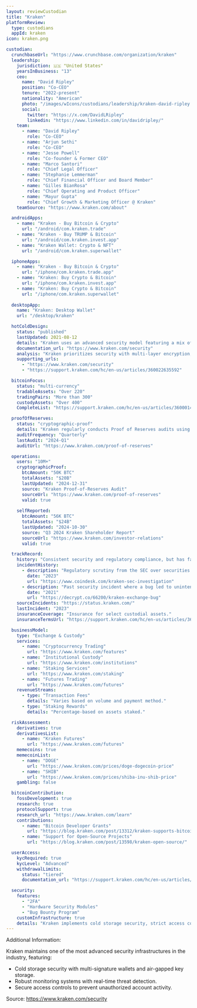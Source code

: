 ```yaml
---
layout: reviewCustodian
title: "Kraken"
platformReview:
  type: custodians
  appId: kraken
icon: kraken.png

custodian:
  crunchbaseUrl: "https://www.crunchbase.com/organization/kraken"
  leadership:
    jurisdiction: 🇺🇸 "United States"
    yearsInBusiness: "13"
    ceo:
      name: "David Ripley"
      position: "Co-CEO"
      tenure: "2022-present"
      nationality: "American"
      photo: "/images/wIcons/custodians/leadership/kraken-david-ripley.png"
      social:
        twitter: "https://x.com/DavidLRipley"
        linkedin: "https://www.linkedin.com/in/davidripley/"
    team:
      - name: "David Ripley"
        role: "Co-CEO"
      - name: "Arjun Sethi"
        role: "Co-CEO"
      - name: "Jesse Powell"
        role: "Co-founder & Former CEO"
      - name: "Marco Santori"
        role: "Chief Legal Officer"
      - name: "Stephanie Lemmerman"
        role: "Chief Financial Officer and Board Member"
      - name: "Gilles BianRosa"
        role: "Chief Operating and Product Officer"
      - name: "Mayur Gupta"
        role: "Chief Growth & Marketing Officer @ Kraken"
    teamSource: "https://www.kraken.com/about"

  androidApps:
    - name: "Kraken - Buy Bitcoin & Crypto"
      url: "/android/com.kraken.trade"
    - name: "Kraken - Buy TRUMP & Bitcoin"
      url: "/android/com.kraken.invest.app"
    - name: "Kraken Wallet: Crypto & NFT"
      url: "/android/com.kraken.superwallet"

  iphoneApps:
    - name: "Kraken - Buy Bitcoin & Crypto"
      url: "/iphone/com.kraken.trade.app"
    - name: "Kraken: Buy Crypto & Bitcoin"
      url: "/iphone/com.kraken.invest.app"
    - name: "Kraken: Buy Crypto & Bitcoin"
      url: "/iphone/com.kraken.superwallet"
  
  desktopApp:
    name: "Kraken: Desktop Wallet"
    url: "/desktop/kraken"

  hotColdDesign:
    status: "published"
    lastUpdated: 2021-08-12
    details: "Kraken uses an advanced security model featuring a mix of offline cold storage, HSMs, and multi-signature wallets to ensure the safety of customer funds. Approximately 95% of funds are stored in cold wallets distributed across multiple geographic locations."
    documentation_url: "https://www.kraken.com/security"
    analysis: "Kraken prioritizes security with multi-layer encryption, strict access controls, and global cold storage distribution, ensuring robust asset protection."
    supporting_urls:
      - "https://www.kraken.com/security"
      - "https://support.kraken.com/hc/en-us/articles/360022635592"

  bitcoinFocus:
    status: "multi-currency"
    tradableAssets: "Over 220"
    tradingPairs: "More than 300"
    custodyAssets: "Over 400"
    CompleteList: "https://support.kraken.com/hc/en-us/articles/360001425846"

  proofOfReserves:
    status: "cryptographic-proof"
    details: "Kraken regularly conducts Proof of Reserves audits using cryptographic techniques, allowing users to independently verify their balances against blockchain data."
    auditFrequency: "Quarterly"
    lastAudit: "2024-Q1"
    auditUrl: "https://www.kraken.com/proof-of-reserves"

  operations:
    users: "10M+"
    cryptographicProof:
      btcAmount: "50K BTC"
      totalAssets: "$20B"
      lastUpdated: "2024-12-31"
      source: "Kraken Proof-of-Reserves Audit"
      sourceUrl: "https://www.kraken.com/proof-of-reserves"
      valid: true
    
    selfReported:
      btcAmount: "56K BTC"
      totalAssets: "$24B"
      lastUpdated: "2024-10-30"
      source: "Q3 2024 Kraken Shareholder Report"
      sourceUrl: "https://www.kraken.com/investor-relations"
      valid: true

  trackRecord:
    history: "Consistent security and regulatory compliance, but has faced regulatory challenges."
    incidentHistory:
      - description: "Regulatory scrutiny from the SEC over securities offerings."
        date: "2023"
        url: "https://www.coindesk.com/kraken-sec-investigation"
      - description: "Past security incident where a bug led to unintended liquidations."
        date: "2021"
        url: "https://decrypt.co/66200/kraken-exchange-bug"
    sourceIncidents: "https://status.kraken.com/"
    lastIncident: "2023"
    insuranceCoverage: "Insurance for select custodial assets."
    insuranceTermsUrl: "https://support.kraken.com/hc/en-us/articles/360001362626"

  businessModel:
    type: "Exchange & Custody"
    services:
      - name: "Cryptocurrency Trading"
        url: "https://www.kraken.com/features"
      - name: "Institutional Custody"
        url: "https://www.kraken.com/institutions"
      - name: "Staking Services"
        url: "https://www.kraken.com/staking"
      - name: "Futures Trading"
        url: "https://www.kraken.com/futures"
    revenueStreams:
      - type: "Transaction Fees"
        details: "Varies based on volume and payment method."
      - type: "Staking Rewards"
        details: "Percentage-based on assets staked."

  riskAssessment:
    derivatives: true
    derivativesList:
      - name: "Kraken Futures"
        url: "https://www.kraken.com/futures"
    memecoins: true
    memecoinList:
      - name: "DOGE"
        url: "https://www.kraken.com/prices/doge-dogecoin-price"
      - name: "SHIB"
        url: "https://www.kraken.com/prices/shiba-inu-shib-price"
    gambling: false

  bitcoinContribution:
    fossDevelopment: true
    research: true
    protocolSupport: true
    research_url: "https://www.kraken.com/learn"
    contributions:
      - name: "Bitcoin Developer Grants"
        url: "https://blog.kraken.com/post/13312/kraken-supports-bitcoin-development/"
      - name: "Support for Open-Source Projects"
        url: "https://blog.kraken.com/post/13598/kraken-open-source/"

  userAccess:
    kycRequired: true
    kycLevel: "Advanced"
    withdrawalLimits:
      status: "tiered"
      documentation_url: "https://support.kraken.com/hc/en-us/articles/360001368283"

  security:
    features:
      - "2FA"
      - "Hardware Security Modules"
      - "Bug Bounty Program"
    customInfrastructure: true
    details: "Kraken implements cold storage security, strict access controls, and real-time monitoring."
---
```


Additional Information:

Kraken maintains one of the most advanced security infrastructures in the industry, featuring:
- Cold storage security with multi-signature wallets and air-gapped key storage.
- Robust monitoring systems with real-time threat detection.
- Secure access controls to prevent unauthorized account activity.

Source: https://www.kraken.com/security
